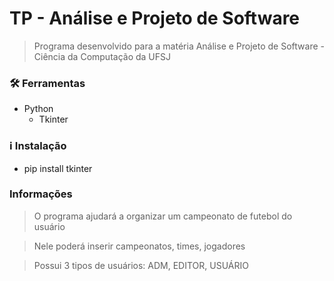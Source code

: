 # TP - Análise e Projeto de Software

> Programa desenvolvido para a matéria Análise e Projeto de Software - Ciência da Computação da UFSJ

### 🛠 Ferramentas

- Python
  - Tkinter

### ℹ️ Instalação

- pip install tkinter

### Informações

> O programa ajudará a organizar um campeonato de futebol do usuário

> Nele poderá inserir campeonatos, times, jogadores

> Possui 3 tipos de usuários: ADM, EDITOR, USUÁRIO

